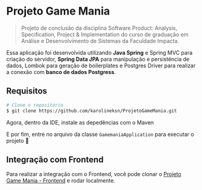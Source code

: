 # Projeto Game Mania

> Projeto de conclusão da disciplina Software Product: Analysis, Specification, Project & Implementation do curso de graduação em Análise e Desenvolvimento de Sistemas da Faculdade Impacta.


Essa aplicação foi desenvolvida utilizando **Java Spring** e Spring MVC para criação do servidor, **Spring Data JPA** para manipulação e persistência de dados, Lombok para geração de boilerplates e Postgres Driver para realizar a conexão com **banco de dados Postgress**.

<h2>Requisitos</h2>

```bash
# Clone o repositório
$ git clone https://github.com/karolineksn/ProjetoGameMania.git
```

Agora, dentro da IDE, instale as depedências com o Maven

E por fim, entre no arquivo da classe `GamemaniaApplication` para executar o projeto 🚀

<h2>Integração com Frontend</h2>

Para realizar a integração com o Frontend, você pode clonar o [Projeto Game Mania - Frontend](https://github.com/karolineksn/ProjetoGameManiaFront) e rodar localmente.

